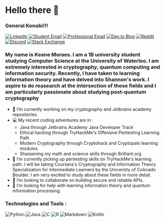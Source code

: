 # Hello there 👋 
### General Kenobi!!!
[![LinkedIn](https://img.shields.io/badge/LinkedIn-0077B5?style=for-the-badge&logo=linkedin&logoColor=white)](https://www.linkedin.com/in/keane-moraes-858493167/)   [![Student Email](https://img.shields.io/badge/k3moraes-0078D4?style=for-the-badge&logo=microsoft-outlook&logoColor=white)](mailto:k3moraes@uwaterloo.ca) [![Professional Email](https://img.shields.io/badge/keanejonathan3-D14836?style=for-the-badge&logo=gmail&logoColor=white)](mailto:keanejonathan3@gmail.com) [![Dev.to Blog](https://img.shields.io/badge/dev.to-0A0A0A?style=for-the-badge&logo=dev.to&logoColor=white)](https://dev.to/lordvader31) [![Reddit](https://img.shields.io/badge/Reddit-FF4500?style=for-the-badge&logo=reddit&logoColor=white)](https://www.reddit.com/user/lordvader_31)   [![Discord](https://img.shields.io/badge/Discord-7289DA?style=for-the-badge&logo=discord&logoColor=white)](665573868404080651)  [![Stack Exchange]( 	https://img.shields.io/badge/Stack_Exchange-FE7A16?style=for-the-badge&logo=stack-overflow&logoColor=white)](https://stackexchange.com/users/14957124/keane-jonathan)

### My name is Keane Moraes. I am a 1B university student studying Computer Science at the University of Waterloo. I am extremely interested in cryptography, quantum computing and information security. Recently, I have taken to learning information theory and have delved into Shannon's work. I aspire to do reasearch at the intersection of these fields and I am particularly passionate about studying post-quantum cryptography

- 🔭 I’m currently working on my cryptography and Jetbrains academy repositories.
- 💻 My recent coding adventures are in :
  * Java through Jetbrains Academy Java Developer Track
  * Ethical hacking through TryHackMe's Offensive Pentesting Learning Path
  * Modern Cryptography through Cryptohack and Cryptopals learning modules. 
  * Sharpening my math and science skills through Brilliant.org
- 🌱 I’m currently picking up pentesting skills on TryHackMe's learning path. I will be taking Coursera's Cryptography and Information Theory Specialization for Intermediate Learners by the Uniceristy of Colorado Boulder. I am very excited to study about these fields in more detail.
- 👯 I’m looking to collaborate on building secure and reliable APIs.
- 🤔 I’m looking for help with learning information theory and quantum information processing.

### Technologies and Tools :
![Python](https://img.shields.io/badge/Python-3776AB?style=for-the-badge&logo=python&logoColor=white) ![Java]( https://img.shields.io/badge/Java-ED8B00?style=for-the-badge&logo=java&logoColor=white)  ![C]( 	https://img.shields.io/badge/C-00599C?style=for-the-badge&logo=c&logoColor=white)  ![R](https://img.shields.io/badge/R-276DC3?style=for-the-badge&logo=r&logoColor=white)  ![Markdown]( 	https://img.shields.io/badge/Markdown-000000?style=for-the-badge&logo=markdown&logoColor=white)  ![Kotlin]( 	https://img.shields.io/badge/Kotlin-0095D5?&style=for-the-badge&logo=kotlin&logoColor=white)

<!--
**LordVader31/LordVader31** is a ✨ _special_ ✨ repository because its `README.md` (this file) appears on your GitHub profile.

Here are some ideas to get you started:

- 🔭 I’m currently working on cryptography and quantum comput
- 🌱 I’m currently learning about linear algebra, integral calculus and C in first-year uni,
- 👯 I’m looking to collaborate on building secure and reliable systems. 
- 🤔 I’m looking for help with learning information theory and quantum information processing.
- [![My GitHub stats](https://github-readme-stats.vercel.app/api?username=LordVader31)](https://github.com/anuraghazra/github-readme-stats)
-->
